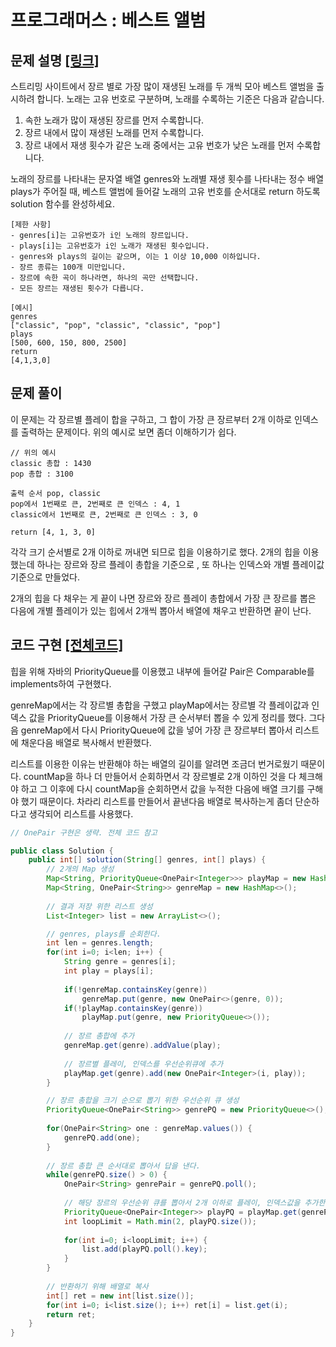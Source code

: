 # 프로그래머스 : 베스트 앨범

## 문제 설명 [[링크]](https://programmers.co.kr/learn/courses/30/lessons/42579)

스트리밍 사이트에서 장르 별로 가장 많이 재생된 노래를 두 개씩 모아 베스트 앨범을 출시하려 합니다. 노래는 고유 번호로 구분하며, 노래를 수록하는 기준은 다음과 같습니다.

1. 속한 노래가 많이 재생된 장르를 먼저 수록합니다.
2. 장르 내에서 많이 재생된 노래를 먼저 수록합니다.
3. 장르 내에서 재생 횟수가 같은 노래 중에서는 고유 번호가 낮은 노래를 먼저 수록합니다.

노래의 장르를 나타내는 문자열 배열 genres와 노래별 재생 횟수를 나타내는 정수 배열 plays가 주어질 때, 베스트 앨범에 들어갈 노래의 고유 번호를 순서대로 return 하도록 solution 함수를 완성하세요.

```
[제한 사항]
- genres[i]는 고유번호가 i인 노래의 장르입니다.
- plays[i]는 고유번호가 i인 노래가 재생된 횟수입니다.
- genres와 plays의 길이는 같으며, 이는 1 이상 10,000 이하입니다.
- 장르 종류는 100개 미만입니다.
- 장르에 속한 곡이 하나라면, 하나의 곡만 선택합니다.
- 모든 장르는 재생된 횟수가 다릅니다.

[예시]
genres
["classic", "pop", "classic", "classic", "pop"]
plays
[500, 600, 150, 800, 2500]
return
[4,1,3,0]
```



## 문제 풀이

이 문제는 각 장르별 플레이 합을 구하고, 그 합이 가장 큰 장르부터 2개 이하로 인덱스를 출력하는 문제이다. 위의 예시로 보면 좀더 이해하기가 쉽다.

```
// 위의 예시
classic 총합 : 1430
pop 총합 : 3100

출력 순서 pop, classic
pop에서 1번째로 큰, 2번째로 큰 인덱스 : 4, 1
classic에서 1번째로 큰, 2번째로 큰 인덱스 : 3, 0

return [4, 1, 3, 0]
```

각각 크기 순서별로 2개 이하로 꺼내면 되므로 힙을 이용하기로 했다.  2개의 힙을 이용했는데 하나는 장르와 장르 플레이 총합을 기준으로 , 또 하나는 인덱스와 개별 플레이값 기준으로 만들었다.

2개의 힙을 다 채우는 게 끝이 나면 장르와 장르 플레이 총합에서 가장 큰 장르를 뽑은 다음에 개별 플레이가 있는 힙에서 2개씩 뽑아서 배열에 채우고 반환하면 끝이 난다. 



## 코드 구현 [[전체코드]](Solution.java)

힙을 위해 자바의 PriorityQueue를 이용했고 내부에 들어갈 Pair은 Comparable를 implements하여 구현했다. 

genreMap에서는 각 장르별 총합을 구했고 playMap에서는 장르별 각 플레이값과 인덱스 값을 PriorityQueue를 이용해서 가장 큰 순서부터 뽑을 수 있게 정리를 했다. 그다음 genreMap에서 다시 PriorityQueue에 값을 넣어 가장 큰 장르부터 뽑아서 리스트에 채운다음 배열로 복사해서 반환했다. 

리스트를 이용한 이유는 반환해야 하는 배열의 길이를 알려면 조금더 번거로웠기 때문이다. countMap을 하나 더 만들어서 순회하면서 각 장르별로 2개 이하인 것을 다 체크해야 하고 그 이후에 다시 countMap을 순회하면서 값을 누적한 다음에 배열 크기를 구해야 했기 때문이다. 차라리 리스트를 만들어서 끝낸다음 배열로 복사하는게 좀더 단순하다고 생각되어 리스트를 사용했다.

```java
// OnePair 구현은 생략. 전체 코드 참고

public class Solution {
    public int[] solution(String[] genres, int[] plays) {
        // 2개의 Map 생성
        Map<String, PriorityQueue<OnePair<Integer>>> playMap = new HashMap<>();
        Map<String, OnePair<String>> genreMap = new HashMap<>();
        
        // 결과 저장 위한 리스트 생성
        List<Integer> list = new ArrayList<>();

        // genres, plays를 순회한다.
        int len = genres.length;
        for(int i=0; i<len; i++) {
            String genre = genres[i];
            int play = plays[i];
            
            if(!genreMap.containsKey(genre)) 
                genreMap.put(genre, new OnePair<>(genre, 0));
            if(!playMap.containsKey(genre)) 
                playMap.put(genre, new PriorityQueue<>());
            
            // 장르 총합에 추가
            genreMap.get(genre).addValue(play);
            
            // 장르별 플레이, 인덱스를 우선순위큐에 추가
            playMap.get(genre).add(new OnePair<Integer>(i, play));
        }

        // 장르 총합을 크기 순으로 뽑기 위한 우선순위 큐 생성
        PriorityQueue<OnePair<String>> genrePQ = new PriorityQueue<>();
        
        for(OnePair<String> one : genreMap.values()) {
            genrePQ.add(one);
        }
        
        // 장르 총합 큰 순서대로 뽑아서 답을 낸다.
        while(genrePQ.size() > 0) {
            OnePair<String> genrePair = genrePQ.poll();
            
            // 해당 장르의 우선순위 큐를 뽑아서 2개 이하로 플레이, 인덱스값을 추가한다.
            PriorityQueue<OnePair<Integer>> playPQ = playMap.get(genrePair.key);
            int loopLimit = Math.min(2, playPQ.size());
            
            for(int i=0; i<loopLimit; i++) {
                list.add(playPQ.poll().key);
            }
        }
        
        // 반환하기 위해 배열로 복사
        int[] ret = new int[list.size()];
        for(int i=0; i<list.size(); i++) ret[i] = list.get(i);
        return ret;
    }
}
```

